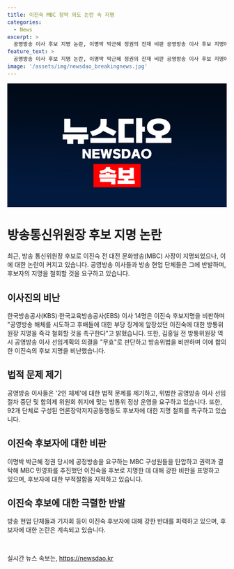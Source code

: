 ```yaml
---
title: 이진숙 MBC 장악 의도 논란 속 지명
categories:
  - News
excerpt: >
  공영방송 이사 후보 지명 논란, 이명박 박근혜 정권의 잔재 비판 공영방송 이사 후보 지명에 반발하는 이들은 2인 체제의 위법성과 방통위원장 후보에 대한 논란을 제기하며 거세게 저항하고 있다. 이에 대해 관련 단체들은 공영방송의 독립성 강화를 촉구하고, 후보자의 철회를 요구하는 캠페인을 벌이고 있다. 이에 대한 관련 지적과 비판, 그리고 공영방송의 역할과 기능을 강조하며, 이명박 박근혜 정권과의 관련성을 지적하는 목소리가 높아지고 있다.
feature_text: >
  공영방송 이사 후보 지명 논란, 이명박 박근혜 정권의 잔재 비판 공영방송 이사 후보 지명에 반발하는 이들은 2인 체제의 위법성과 방통위원장 후보에 대한 논란을 제기하며 거세게 저항하고 있다. 이에 대해 관련 단체들은 공영방송의 독립성 강화를 촉구하고, 후보자의 철회를 요구하는 캠페인을 벌이고 있다. 이에 대한 관련 지적과 비판, 그리고 공영방송의 역할과 기능을 강조하며, 이명박 박근혜 정권과의 관련성을 지적하는 목소리가 높아지고 있다.
image: '/assets/img/newsdao_breakingnews.jpg'
---
```


<p><img src="/assets/img/newsdao_breakingnews.jpg" alt="firstkoreanews 속보" /></p>

<h1>방송통신위원장 후보 지명 논란</h1>

<p data-ke-size="size16">최근, 방송 통신위원장 후보로 이진숙 전 대전 문화방송(MBC) 사장이 지명되었으나, 이에 대한 논란이 커지고 있습니다. 공영방송 이사들과 방송 현업 단체들은 그에 반발하며, 후보자의 지명을 철회할 것을 요구하고 있습니다.</p>

<h2>이사진의 비난</h2>

<p data-ke-size="size16">한국방송공사(KBS)·한국교육방송공사(EBS) 이사 14명은 이진숙 후보지명을 비판하며 "공영방송 해체를 시도하고 후배들에 대한 부당 징계에 앞장섰던 이진숙에 대한 방통위원장 지명을 즉각 철회할 것을 촉구한다"고 밝혔습니다. 또한, 김홍일 전 방통위원장 역시 공영방송 이사 선임계획의 의결을 "무효"로 판단하고 방송위법을 비판하며 이에 합의한 이진숙의 후보 지명을 비난했습니다.</p>

<h2>법적 문제 제기</h2>

<p data-ke-size="size16">공영방송 이사들은 '2인 체제'에 대한 법적 문제를 제기하고, 위법한 공영방송 이사 선임 절차 중단 및 합의제 위원회 취지에 맞는 방통위 정상 운영을 요구하고 있습니다. 또한, 92개 단체로 구성된 언론장악저지공동행동도 후보자에 대한 지명 철회를 촉구하고 있습니다.</p>

<h2>이진숙 후보자에 대한 비판</h2>

<p data-ke-size="size16">이명박 박근혜 정권 당시에 공정방송을 요구하는 MBC 구성원들을 탄압하고 권력과 결탁해 MBC 민영화를 추진했던 이진숙을 후보로 지명한 데 대해 강한 비판을 표명하고 있으며, 후보자에 대한 부적절함을 지적하고 있습니다.</p>

<h2>이진숙 후보에 대한 극렬한 반발</h2>

<p data-ke-size="size16">방송 현업 단체들과 기자회 등이 이진숙 후보자에 대해 강한 반대를 피력하고 있으며, 후보자에 대한 논란은 계속되고 있습니다. </p>

<p data-ke-size="size16">&nbsp;</p>
실시간 뉴스 속보는, <a href="https://newsdao.kr" rel="dofollow">https://newsdao.kr</a>


